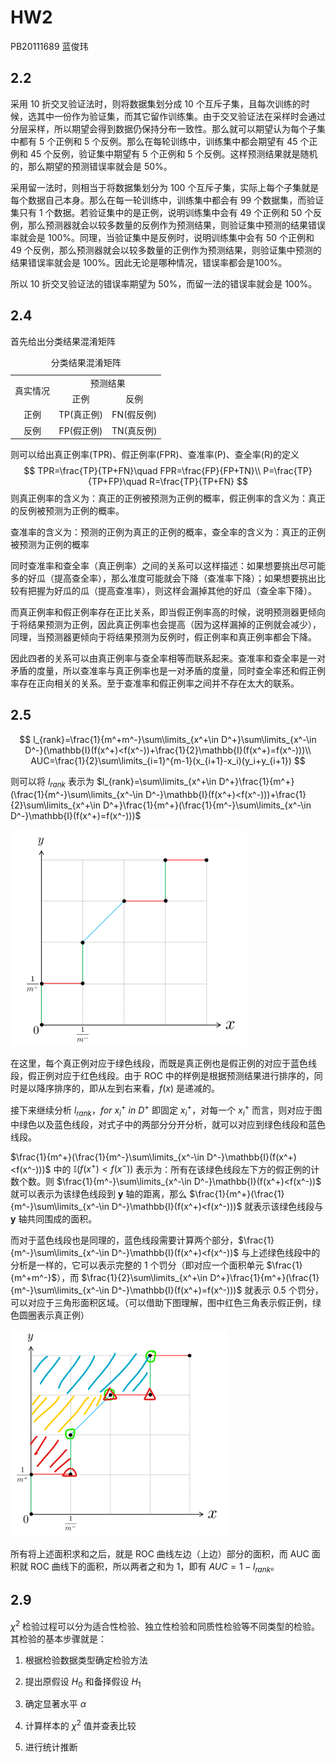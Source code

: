 # HW2

PB20111689 蓝俊玮

## 2.2

采用 10 折交叉验证法时，则将数据集划分成 10 个互斥子集，且每次训练的时候，选其中一份作为验证集，而其它留作训练集。由于交叉验证法在采样时会通过分层采样，所以期望会得到数据仍保持分布一致性。那么就可以期望认为每个子集中都有 5 个正例和 5 个反例。那么在每轮训练中，训练集中都会期望有 45 个正例和 45 个反例，验证集中期望有 5 个正例和 5 个反例。这样预测结果就是随机的，那么期望的预测错误率就会是 50%。

采用留一法时，则相当于将数据集划分为 100 个互斥子集，实际上每个子集就是每个数据自己本身。那么在每一轮训练中，训练集中都会有 99 个数据集，而验证集只有 1 个数据。若验证集中的是正例，说明训练集中会有 49 个正例和 50 个反例，那么预测器就会以较多数量的反例作为预测结果，则验证集中预测的结果错误率就会是 100%。同理，当验证集中是反例时，说明训练集中会有 50 个正例和 49 个反例，那么预测器就会以较多数量的正例作为预测结果，则验证集中预测的结果错误率就会是 100%。因此无论是哪种情况，错误率都会是100%。

所以 10 折交叉验证法的错误率期望为 50%，而留一法的错误率就会是 100%。

## 2.4

首先给出分类结果混淆矩阵

<div>
    <table>
        <caption align="center">分类结果混淆矩阵</caption>
    	<tr>
        	<td rowspan="2" align="center">真实情况</td>
        	<td colspan="2" align="center">预测结果</td>
    	</tr>
        <tr>
            <td align="center">正例</td>
            <td align="center">反例</td>
        </tr>
        <tr>
            <td align="center">正例</td>
            <td align="center">TP(真正例)</td>
            <td align="center">FN(假反例)</td>
        </tr>
        <tr>
            <td align="center">反例</td>
            <td align="center">FP(假正例)</td>
            <td align="center">TN(真反例)</td>
        </tr>
    </table>
</div>

则可以给出真正例率(TPR)、假正例率(FPR)、查准率(P)、查全率(R)的定义
$$
TPR=\frac{TP}{TP+FN}\quad FPR=\frac{FP}{FP+TN}\\
P=\frac{TP}{TP+FP}\quad R=\frac{TP}{TP+FN}
$$
则真正例率的含义为：真正的正例被预测为正例的概率，假正例率的含义为：真正的反例被预测为正例的概率。

查准率的含义为：预测的正例为真正的正例的概率，查全率的含义为：真正的正例被预测为正例的概率

同时查准率和查全率（真正例率）之间的关系可以这样描述：如果想要挑出尽可能多的好瓜（提高查全率），那么准度可能就会下降（查准率下降）；如果想要挑出比较有把握为好瓜的瓜（提高查准率），则这样会漏掉其他的好瓜（查全率下降）。

而真正例率和假正例率存在正比关系，即当假正例率高的时候，说明预测器更倾向于将结果预测为正例，因此真正例率也会提高（因为这样漏掉的正例就会减少），同理，当预测器更倾向于将结果预测为反例时，假正例率和真正例率都会下降。

因此四者的关系可以由真正例率与查全率相等而联系起来。查准率和查全率是一对矛盾的度量，所以查准率与真正例率也是一对矛盾的度量，同时查全率还和假正例率存在正向相关的关系。至于查准率和假正例率之间并不存在太大的联系。

## 2.5

$$
l_{rank}=\frac{1}{m^+m^-}\sum\limits_{x^+\in D^+}\sum\limits_{x^-\in D^-}(\mathbb{I}(f(x^+)<f(x^-))+\frac{1}{2}\mathbb{I}(f(x^+)=f(x^-)))\\
AUC=\frac{1}{2}\sum\limits_{i=1}^{m-1}(x_{i+1}-x_i)(y_i+y_{i+1})
$$

则可以将 $l_{rank}$ 表示为 $l_{rank}=\sum\limits_{x^+\in D^+}\frac{1}{m^+}(\frac{1}{m^-}\sum\limits_{x^-\in D^-}\mathbb{I}(f(x^+)<f(x^-)))+\frac{1}{2}\sum\limits_{x^+\in D^+}\frac{1}{m^+}(\frac{1}{m^-}\sum\limits_{x^-\in D^-}\mathbb{I}(f(x^+)=f(x^-)))$

<img src="assets/hw2_1.png" style="zoom:50%;" />

在这里，每个真正例对应于绿色线段，而既是真正例也是假正例的对应于蓝色线段，假正例对应于红色线段。由于 ROC 中的样例是根据预测结果进行排序的，同时是以降序排序的，即从左到右来看，$f(x)$ 是递减的。

接下来继续分析 $l_{rank}$，$for\ x^+_i\ in\ D^+$ 即固定 $x^+_i$，对每一个 $x_i^+$ 而言，则对应于图中绿色以及蓝色线段，对式子中的两部分分开分析，就可以对应到绿色线段和蓝色线段。

$\frac{1}{m^+}(\frac{1}{m^-}\sum\limits_{x^-\in D^-}\mathbb{I}(f(x^+)<f(x^-)))$ 中的 $\mathbb{I}(f(x^+)<f(x^-))$ 表示为：所有在该绿色线段左下方的假正例的计数个数。则 $\frac{1}{m^-}\sum\limits_{x^-\in D^-}\mathbb{I}(f(x^+)<f(x^-))$ 就可以表示为该绿色线段到 **y** 轴的距离，那么 $\frac{1}{m^+}(\frac{1}{m^-}\sum\limits_{x^-\in D^-}\mathbb{I}(f(x^+)<f(x^-)))$ 就表示该绿色线段与 **y** 轴共同围成的面积。

而对于蓝色线段也是同理的，蓝色线段需要计算两个部分，$\frac{1}{m^-}\sum\limits_{x^-\in D^-}\mathbb{I}(f(x^+)<f(x^-))$ 与上述绿色线段中的分析是一样的，它可以表示完整的 1 个罚分（即对应一个面积单元 $\frac{1}{m^+m^-}$），而 $\frac{1}{2}\sum\limits_{x^+\in D^+}\frac{1}{m^+}(\frac{1}{m^-}\sum\limits_{x^-\in D^-}\mathbb{I}(f(x^+)=f(x^-)))$ 就表示 0.5 个罚分，可以对应于三角形面积区域。（可以借助下图理解，图中红色三角表示假正例，绿色圆圈表示真正例）

<img src="assets/hw2_2.png" style="zoom:50%;" />

所有将上述面积求和之后，就是 ROC 曲线左边（上边）部分的面积，而 AUC 面积就 ROC 曲线下的面积，所以两者之和为 1，即有 $AUC=1-l_{rank}$。

## 2.9

$\chi^2$ 检验过程可以分为适合性检验、独立性检验和同质性检验等不同类型的检验。其检验的基本步骤就是：

1. 根据检验数据类型确定检验方法

2. 提出原假设 $H_0$ 和备择假设 $H_1$ 

3. 确定显著水平 $\alpha$

4. 计算样本的 $\chi^2$ 值并查表比较

5. 进行统计推断 

